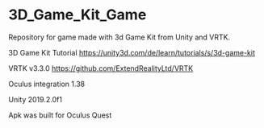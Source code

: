 # 3D_Game_Kit_Game
Repository for game made with 3d Game Kit from Unity and VRTK.

3D Game Kit Tutorial https://unity3d.com/de/learn/tutorials/s/3d-game-kit

VRTK v3.3.0 https://github.com/ExtendRealityLtd/VRTK

Oculus integration 1.38

Unity 2019.2.0f1

Apk was built for Oculus Quest
